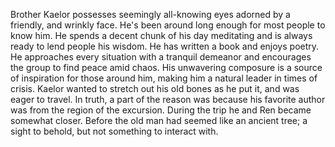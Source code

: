 Brother Kaelor possesses seemingly all-knowing eyes adorned by a friendly, and wrinkly face. He's been around long enough for most people to know him. He spends a decent chunk of his day meditating and is always ready to lend people his wisdom. He has written a book and enjoys poetry. He approaches every situation with a tranquil demeanor and encourages the group to find peace amid chaos. His unwavering composure is a source of inspiration for those around him, making him a natural leader in times of crisis.
Kaelor wanted to stretch out his old bones as he put it, and was eager to travel. In truth, a part of the reason was because his favorite author was from the region of the excursion.
During the trip he and Ren became somewhat closer. Before the old man had seemed like an ancient tree; a sight to behold, but not something to interact with.